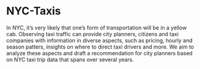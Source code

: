 # NYC-Taxis
In NYC, it’s very likely that one’s form of transportation will be in a yellow cab. Observing taxi traffic can provide city planners, citizens and taxi companies with information in diverse aspects, such as pricing, hourly and season patters, insights on where to direct taxi drivers and more.
We aim to analyze these aspects and draft a recommendation for city planners based on NYC taxi trip data that spans over several years.
